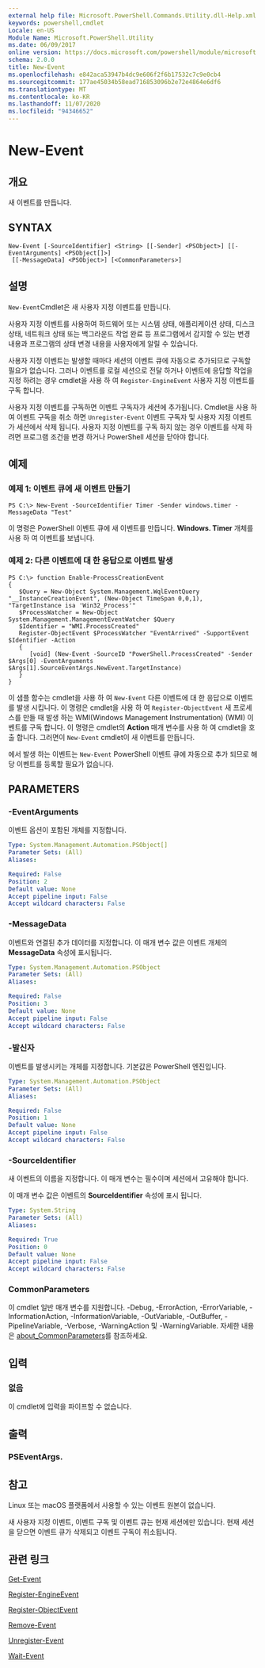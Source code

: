 ```yaml
---
external help file: Microsoft.PowerShell.Commands.Utility.dll-Help.xml
keywords: powershell,cmdlet
Locale: en-US
Module Name: Microsoft.PowerShell.Utility
ms.date: 06/09/2017
online version: https://docs.microsoft.com/powershell/module/microsoft.powershell.utility/new-event?view=powershell-7&WT.mc_id=ps-gethelp
schema: 2.0.0
title: New-Event
ms.openlocfilehash: e842aca53947b4dc9e606f2f6b17532c7c9e0cb4
ms.sourcegitcommit: 177ae45034b58ead716853096b2e72e4864e6df6
ms.translationtype: MT
ms.contentlocale: ko-KR
ms.lasthandoff: 11/07/2020
ms.locfileid: "94346652"
---
```

# New-Event

## 개요
새 이벤트를 만듭니다.

## SYNTAX

```
New-Event [-SourceIdentifier] <String> [[-Sender] <PSObject>] [[-EventArguments] <PSObject[]>]
 [[-MessageData] <PSObject>] [<CommonParameters>]
```

## 설명

`New-Event`Cmdlet은 새 사용자 지정 이벤트를 만듭니다.

사용자 지정 이벤트를 사용하여 하드웨어 또는 시스템 상태, 애플리케이션 상태, 디스크 상태, 네트워크 상태 또는 백그라운드 작업 완료 등 프로그램에서 감지할 수 있는 변경 내용과 프로그램의 상태 변경 내용을 사용자에게 알릴 수 있습니다.

사용자 지정 이벤트는 발생할 때마다 세션의 이벤트 큐에 자동으로 추가되므로 구독할 필요가 없습니다. 그러나 이벤트를 로컬 세션으로 전달 하거나 이벤트에 응답할 작업을 지정 하려는 경우 cmdlet을 사용 하 여 `Register-EngineEvent` 사용자 지정 이벤트를 구독 합니다.

사용자 지정 이벤트를 구독하면 이벤트 구독자가 세션에 추가됩니다. Cmdlet을 사용 하 여 이벤트 구독을 취소 하면 `Unregister-Event` 이벤트 구독자 및 사용자 지정 이벤트가 세션에서 삭제 됩니다. 사용자 지정 이벤트를 구독 하지 않는 경우 이벤트를 삭제 하려면 프로그램 조건을 변경 하거나 PowerShell 세션을 닫아야 합니다.

## 예제

### 예제 1: 이벤트 큐에 새 이벤트 만들기

```
PS C:\> New-Event -SourceIdentifier Timer -Sender windows.timer -MessageData "Test"
```

이 명령은 PowerShell 이벤트 큐에 새 이벤트를 만듭니다. **Windows. Timer** 개체를 사용 하 여 이벤트를 보냅니다.

### 예제 2: 다른 이벤트에 대 한 응답으로 이벤트 발생

```
PS C:\> function Enable-ProcessCreationEvent
{
   $Query = New-Object System.Management.WqlEventQuery "__InstanceCreationEvent", (New-Object TimeSpan 0,0,1), "TargetInstance isa 'Win32_Process'"
   $ProcessWatcher = New-Object System.Management.ManagementEventWatcher $Query
   $Identifier = "WMI.ProcessCreated"
   Register-ObjectEvent $ProcessWatcher "EventArrived" -SupportEvent $Identifier -Action
   {
      [void] (New-Event -SourceID "PowerShell.ProcessCreated" -Sender $Args[0] -EventArguments $Args[1].SourceEventArgs.NewEvent.TargetInstance)
   }
}
```

이 샘플 함수는 cmdlet을 사용 하 여 `New-Event` 다른 이벤트에 대 한 응답으로 이벤트를 발생 시킵니다. 이 명령은 cmdlet을 사용 하 여 `Register-ObjectEvent` 새 프로세스를 만들 때 발생 하는 WMI(Windows Management Instrumentation) (WMI) 이벤트를 구독 합니다. 이 명령은 cmdlet의 **Action** 매개 변수를 사용 하 여 cmdlet을 호출 합니다. 그러면이 `New-Event` cmdlet이 새 이벤트를 만듭니다.

에서 발생 하는 이벤트는 `New-Event` PowerShell 이벤트 큐에 자동으로 추가 되므로 해당 이벤트를 등록할 필요가 없습니다.

## PARAMETERS

### -EventArguments

이벤트 옵션이 포함된 개체를 지정합니다.

```yaml
Type: System.Management.Automation.PSObject[]
Parameter Sets: (All)
Aliases:

Required: False
Position: 2
Default value: None
Accept pipeline input: False
Accept wildcard characters: False
```

### -MessageData

이벤트와 연결된 추가 데이터를 지정합니다. 이 매개 변수 값은 이벤트 개체의 **MessageData** 속성에 표시됩니다.

```yaml
Type: System.Management.Automation.PSObject
Parameter Sets: (All)
Aliases:

Required: False
Position: 3
Default value: None
Accept pipeline input: False
Accept wildcard characters: False
```

### -발신자

이벤트를 발생시키는 개체를 지정합니다. 기본값은 PowerShell 엔진입니다.

```yaml
Type: System.Management.Automation.PSObject
Parameter Sets: (All)
Aliases:

Required: False
Position: 1
Default value: None
Accept pipeline input: False
Accept wildcard characters: False
```

### -SourceIdentifier

새 이벤트의 이름을 지정합니다. 이 매개 변수는 필수이며 세션에서 고유해야 합니다.

이 매개 변수 값은 이벤트의 **SourceIdentifier** 속성에 표시 됩니다.

```yaml
Type: System.String
Parameter Sets: (All)
Aliases:

Required: True
Position: 0
Default value: None
Accept pipeline input: False
Accept wildcard characters: False
```

### CommonParameters

이 cmdlet 일반 매개 변수를 지원합니다. -Debug, -ErrorAction, -ErrorVariable, -InformationAction, -InformationVariable, -OutVariable, -OutBuffer, -PipelineVariable, -Verbose, -WarningAction 및 -WarningVariable. 자세한 내용은 [about_CommonParameters](https://go.microsoft.com/fwlink/?LinkID=113216)를 참조하세요.

## 입력

### 없음

이 cmdlet에 입력을 파이프할 수 없습니다.

## 출력

### PSEventArgs.

## 참고

Linux 또는 macOS 플랫폼에서 사용할 수 있는 이벤트 원본이 없습니다.

새 사용자 지정 이벤트, 이벤트 구독 및 이벤트 큐는 현재 세션에만 있습니다.
현재 세션을 닫으면 이벤트 큐가 삭제되고 이벤트 구독이 취소됩니다.

## 관련 링크

[Get-Event](Get-Event.md)

[Register-EngineEvent](Register-EngineEvent.md)

[Register-ObjectEvent](Register-ObjectEvent.md)

[Remove-Event](Remove-Event.md)

[Unregister-Event](Unregister-Event.md)

[Wait-Event](Wait-Event.md)
